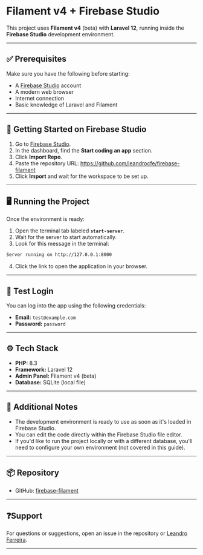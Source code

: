 # Filament v4 + Firebase Studio

This project uses **Filament v4** (beta) with **Laravel 12**, running inside the **Firebase Studio** development environment.

---

## ✅ Prerequisites

Make sure you have the following before starting:

- A [Firebase Studio](https://studio.firebase.google.com) account
- A modern web browser
- Internet connection
- Basic knowledge of Laravel and Filament

---

## 🚀 Getting Started on Firebase Studio

1. Go to [Firebase Studio](https://studio.firebase.google.com).
2. In the dashboard, find the **Start coding an app** section.
3. Click **Import Repo**.
4. Paste the repository URL: https://github.com/leandrocfe/firebase-filament
5. Click **Import** and wait for the workspace to be set up.

---

## 🖥️ Running the Project

Once the environment is ready:

1. Open the terminal tab labeled **`start-server`**.
2. Wait for the server to start automatically.
3. Look for this message in the terminal: 

```bash
Server running on http://127.0.0.1:8000
```
4. Click the link to open the application in your browser.

---

## 🔐 Test Login

You can log into the app using the following credentials:

- **Email:** `test@example.com`
- **Password:** `password`

---

## ⚙️ Tech Stack

- **PHP:** 8.3
- **Framework:** Laravel 12
- **Admin Panel:** Filament v4 (beta)
- **Database:** SQLite (local file)

---

## 🧠 Additional Notes

- The development environment is ready to use as soon as it's loaded in Firebase Studio.
- You can edit the code directly within the Firebase Studio file editor.
- If you'd like to run the project locally or with a different database, you'll need to configure your own environment (not covered in this guide).

---

## 📦 Repository

- GitHub: [firebase-filament](https://github.com/leandrocfe/firebase-filament)

---

## ❓Support

For questions or suggestions, open an issue in the repository or [Leandro Ferreira](https://github.com/leandrocfe).

---

